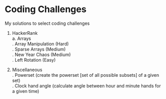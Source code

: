 # Coding Challenges
My solutions to select coding challenges

1. HackerRank  
 a. Arrays  
   . Array Manipulation   (Hard)  
   . Sparse Arrays        (Medium)    
   . New Year Chaos       (Medium)  
   . Left Rotation        (Easy)  

2. Miscellaneous  
   . Powerset (create the powerset [set of all possible subsets] of a given set)  
   . Clock hand angle (calculate angle between hour and minute hands for a given time)  